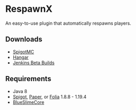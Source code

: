 # RespawnX

An easy-to-use plugin that automatically respawns players.

## Downloads

- [SpigotMC](https://www.spigotmc.org/resources/respawnx.47058/)
- [Hangar](https://hangar.papermc.io/SirBlobman/RespawnX)
- [Jenkins Beta Builds](https://jenkins.sirblobman.xyz/view/Plugins/job/SirBlobman/job/RespawnX/job/main/)

## Requirements

- Java 8
- [Spigot](https://www.spigotmc.org/), [Paper](https://papermc.io/downloads/paper),
  or [Folia](https://papermc.io/software/folia) 1.8.8 - 1.19.4
- [BlueSlimeCore](https://www.spigotmc.org/resources/83189/)
